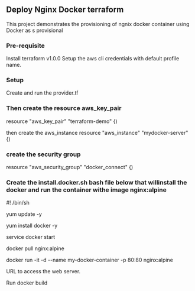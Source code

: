 
## Deploy Nginx Docker terraform

This project demonstrates the provisioning of ngnix docker container using Docker as s provisional

### Pre-requisite
Install terraform v1.0.0
Setup the aws cli credentials with default profile name.

### Setup
Create and run the provider.tf
 ### Then create the resource aws_key_pair 
 resource "aws_key_pair" "terraform-demo" {)
 
 then create the aws_instance
 resource "aws_instance" "mydocker-server" {)
 
### create the security group
resource "aws_security_group" "docker_connect" {)

### Create the install.docker.sh bash file below that willinstall the docker and run the container withe image nginx:alpine

#! /bin/sh

  yum update -y
  
  yum install docker -y
  
  service docker start
  
  docker pull nginx:alpine
  
  docker run -it -d --name my-docker-container -p 80:80 nginx:alpine

URL to access the web server.

Run docker build
